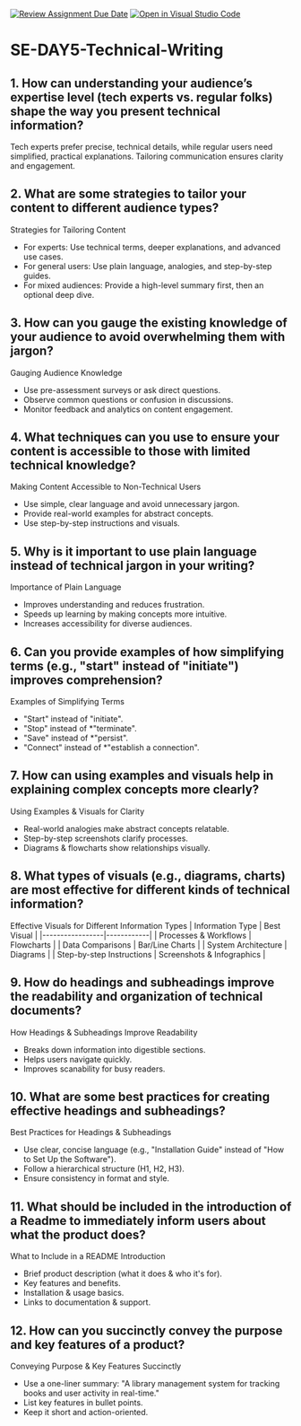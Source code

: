 [![Review Assignment Due Date](https://classroom.github.com/assets/deadline-readme-button-22041afd0340ce965d47ae6ef1cefeee28c7c493a6346c4f15d667ab976d596c.svg)](https://classroom.github.com/a/zsAR-pyY)
[![Open in Visual Studio Code](https://classroom.github.com/assets/open-in-vscode-2e0aaae1b6195c2367325f4f02e2d04e9abb55f0b24a779b69b11b9e10269abc.svg)](https://classroom.github.com/online_ide?assignment_repo_id=18669332&assignment_repo_type=AssignmentRepo)
# SE-DAY5-Technical-Writing
## 1. How can understanding your audience’s expertise level (tech experts vs. regular folks) shape the way you present technical information?
Tech experts prefer precise, technical details, while regular users need simplified, practical explanations. Tailoring communication ensures clarity and engagement.

## 2. What are some strategies to tailor your content to different audience types?
Strategies for Tailoring Content  
- For experts: Use technical terms, deeper explanations, and advanced use cases.  
- For general users: Use plain language, analogies, and step-by-step guides.  
- For mixed audiences: Provide a high-level summary first, then an optional deep dive.

## 3. How can you gauge the existing knowledge of your audience to avoid overwhelming them with jargon?
Gauging Audience Knowledge  
- Use pre-assessment surveys or ask direct questions.  
- Observe common questions or confusion in discussions.  
- Monitor feedback and analytics on content engagement.

## 4. What techniques can you use to ensure your content is accessible to those with limited technical knowledge?
Making Content Accessible to Non-Technical Users  
- Use simple, clear language and avoid unnecessary jargon.  
- Provide real-world examples for abstract concepts.  
- Use step-by-step instructions and visuals.

## 5. Why is it important to use plain language instead of technical jargon in your writing?
Importance of Plain Language  
- Improves understanding and reduces frustration.  
- Speeds up learning by making concepts more intuitive.  
- Increases accessibility for diverse audiences. 

## 6. Can you provide examples of how simplifying terms (e.g., "start" instead of "initiate") improves comprehension?
Examples of Simplifying Terms  
- "Start" instead of "initiate".  
- "Stop" instead of *"terminate".  
- "Save" instead of *"persist".  
- "Connect" instead of *"establish a connection".

## 7. How can using examples and visuals help in explaining complex concepts more clearly?
Using Examples & Visuals for Clarity  
- Real-world analogies make abstract concepts relatable.  
- Step-by-step screenshots clarify processes.  
- Diagrams & flowcharts show relationships visually.  

## 8. What types of visuals (e.g., diagrams, charts) are most effective for different kinds of technical information?
Effective Visuals for Different Information Types 
| Information Type | Best Visual |
|-----------------|------------|
| Processes & Workflows | Flowcharts |
| Data Comparisons | Bar/Line Charts |
| System Architecture | Diagrams |
| Step-by-step Instructions | Screenshots & Infographics |

## 9. How do headings and subheadings improve the readability and organization of technical documents?
How Headings & Subheadings Improve Readability  
- Breaks down information into digestible sections.  
- Helps users navigate quickly.  
- Improves scanability for busy readers.

## 10. What are some best practices for creating effective headings and subheadings?
Best Practices for Headings & Subheadings 
- Use clear, concise language (e.g., "Installation Guide" instead of "How to Set Up the Software").  
- Follow a hierarchical structure (H1, H2, H3).  
- Ensure consistency in format and style.

## 11. What should be included in the introduction of a Readme to immediately inform users about what the product does?
What to Include in a README Introduction 
- Brief product description (what it does & who it's for).  
- Key features and benefits.  
- Installation & usage basics.  
- Links to documentation & support. 

## 12. How can you succinctly convey the purpose and key features of a product?
Conveying Purpose & Key Features Succinctly 
- Use a one-liner summary: "A library management system for tracking books and user activity in real-time." 
- List key features in bullet points.  
- Keep it short and action-oriented.

